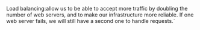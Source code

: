 Load balancing:allow us to be able to accept more traffic by doubling the number of web servers, and to make our infrastructure more reliable. If one web server fails, we will still have a second one to handle requests.`
